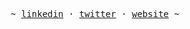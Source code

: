 <p align="center"><samp> ~
   <a href="https://x.com/rrucnamra" target="_blank">linkedin</a>
   ·
   <a href="https://www.linkedin.com/in/armancurr" target="_blank">twitter</a>
   ·
   <a href="https://vereoman.me" target="_blank">website</a>
   ~ </samp><br><br>
</p>
